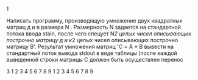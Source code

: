 1

Написать программу, производящую умножение двух квадратных матриц д и в размера N . Размерность N задается на стандартной потока ввода stain, после чего спецует N*2 целых чисел описывающих построчно матрицу д и к*2 целых чисел описывающих построчно матрицу В'. Результат умножения матриц 'С = А * В вывести на стандартный поток вывода stdout в виде таблицы (после каждой выведенной строки матрицы С должен быть осуществлен перенос


3 1 2 3 4 5 6 7 8 9 1 2 3 4 5 6 7 8 9